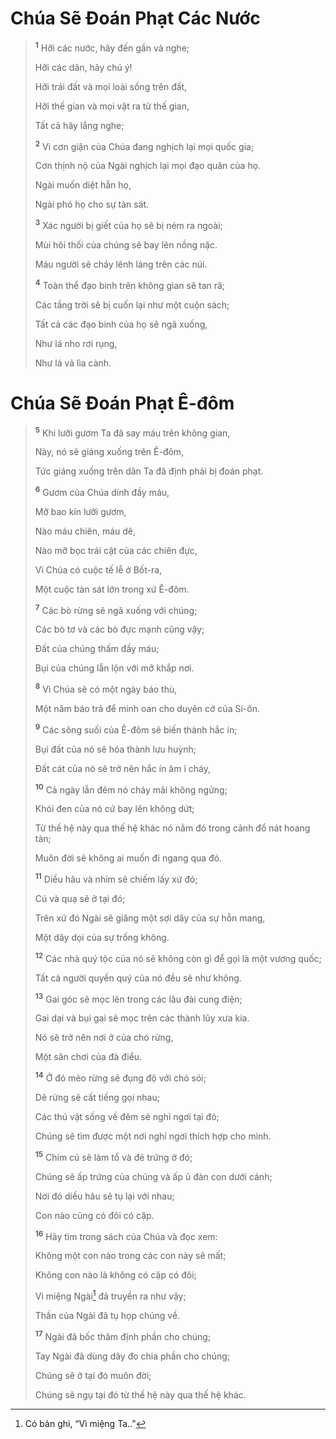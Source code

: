 # Chúa Sẽ Ðoán Phạt Các Nước

> <sup><b>1</b></sup> Hỡi các nước, hãy đến gần và nghe;
>
> Hỡi các dân, hãy chú ý!
>
> Hỡi trái đất và mọi loài sống trên đất,
>
> Hỡi thế gian và mọi vật ra từ thế gian,
>
> Tất cả hãy lắng nghe;
>
> <sup><b>2</b></sup> Vì cơn giận của Chúa đang nghịch lại mọi quốc gia;
>
> Cơn thịnh nộ của Ngài nghịch lại mọi đạo quân của họ.
>
> Ngài muốn diệt hẳn họ,
>
> Ngài phó họ cho sự tàn sát.
>
> <sup><b>3</b></sup> Xác người bị giết của họ sẽ bị ném ra ngoài;
>
> Mùi hôi thối của chúng sẽ bay lên nồng nặc.
>
> Máu người sẽ chảy lênh láng trên các núi.
>
> <sup><b>4</b></sup> Toàn thể đạo binh trên không gian sẽ tan rã;
>
> Các tầng trời sẽ bị cuốn lại như một cuộn sách;
>
> Tất cả các đạo binh của họ sẽ ngã xuống,
>
> Như lá nho rơi rụng,
>
> Như lá vả lìa cành.

# Chúa Sẽ Ðoán Phạt Ê-đôm

> <sup><b>5</b></sup> Khi lưỡi gươm Ta đã say máu trên không gian,
>
> Này, nó sẽ giáng xuống trên Ê-đôm,
>
> Tức giáng xuống trên dân Ta đã định phải bị đoán phạt.
>
> <sup><b>6</b></sup> Gươm của Chúa dính đầy máu,
>
> Mỡ bao kín lưỡi gươm,
>
> Nào máu chiên, máu dê,
>
> Nào mỡ bọc trái cật của các chiên đực,
>
> Vì Chúa có cuộc tế lễ ở Bốt-ra,
>
> Một cuộc tàn sát lớn trong xứ Ê-đôm.
>
> <sup><b>7</b></sup> Các bò rừng sẽ ngã xuống với chúng;
>
> Các bò tơ và các bò đực mạnh cũng vậy;
>
> Ðất của chúng thấm đầy máu;
>
> Bụi của chúng lẫn lộn với mỡ khắp nơi.
>
> <sup><b>8</b></sup> Vì Chúa sẽ có một ngày báo thù,
>
> Một năm báo trả để minh oan cho duyên cớ của Si-ôn.
>
> <sup><b>9</b></sup> Các sông suối của Ê-đôm sẽ biến thành hắc ín;
>
> Bụi đất của nó sẽ hóa thành lưu huỳnh;
>
> Ðất cát của nó sẽ trở nên hắc ín âm ỉ cháy,
>
> <sup><b>10</b></sup> Cả ngày lẫn đêm nó cháy mãi không ngừng;
>
> Khói đen của nó cứ bay lên không dứt;
>
> Từ thế hệ này qua thế hệ khác nó nằm đó trong cảnh đổ nát hoang tàn;
>
> Muôn đời sẽ không ai muốn đi ngang qua đó.
>
> <sup><b>11</b></sup> Diều hâu và nhím sẽ chiếm lấy xứ đó;
>
> Cú và quạ sẽ ở tại đó;
>
> Trên xứ đó Ngài sẽ giăng một sợi dây của sự hỗn mang,
>
> Một dây dọi của sự trống không.
>
> <sup><b>12</b></sup> Các nhà quý tộc của nó sẽ không còn gì để gọi là một vương quốc;
>
> Tất cả người quyền quý của nó đều sẽ như không.
>
> <sup><b>13</b></sup> Gai góc sẽ mọc lên trong các lâu đài cung điện;
>
> Gai dại và bụi gai sẽ mọc trên các thành lũy xưa kia.
>
> Nó sẽ trở nên nơi ở của chó rừng,
>
> Một sân chơi của đà điểu.
>
> <sup><b>14</b></sup> Ở đó mèo rừng sẽ đụng độ với chó sói;
>
> Dê rừng sẽ cất tiếng gọi nhau;
>
> Các thú vật sống về đêm sẽ nghỉ ngơi tại đó;
>
> Chúng sẽ tìm được một nơi nghỉ ngơi thích hợp cho mình.
>
> <sup><b>15</b></sup> Chim cú sẽ làm tổ và đẻ trứng ở đó;
>
> Chúng sẽ ấp trứng của chúng và ấp ủ đàn con dưới cánh;
>
> Nơi đó diều hâu sẽ tụ lại với nhau;
>
> Con nào cũng có đôi có cặp.
>
> <sup><b>16</b></sup> Hãy tìm trong sách của Chúa và đọc xem:
>
> Không một con nào trong các con này sẽ mất;
>
> Không con nào là không có cặp có đôi;
>
> Vì miệng Ngài[^1-974b4143-6579-4af0-940d-d7c2c78a24fe] đã truyền ra như vậy;
>
> Thần của Ngài đã tụ họp chúng về.
>
> <sup><b>17</b></sup> Ngài đã bốc thăm định phần cho chúng;
>
> Tay Ngài đã dùng dây đo chia phần cho chúng;
>
> Chúng sẽ ở tại đó muôn đời;
>
> Chúng sẽ ngụ tại đó từ thế hệ này qua thế hệ khác.

[^1-974b4143-6579-4af0-940d-d7c2c78a24fe]: Có bản ghi, “Vì miệng Ta..”
